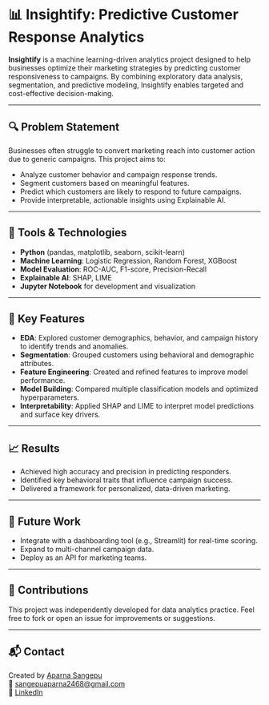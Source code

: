 # 📊 Insightify: Predictive Customer Response Analytics

**Insightify** is a machine learning-driven analytics project designed to help businesses optimize their marketing strategies by predicting customer responsiveness to campaigns. By combining exploratory data analysis, segmentation, and predictive modeling, Insightify enables targeted and cost-effective decision-making.

---

## 🔍 Problem Statement

Businesses often struggle to convert marketing reach into customer action due to generic campaigns. This project aims to:
- Analyze customer behavior and campaign response trends.
- Segment customers based on meaningful features.
- Predict which customers are likely to respond to future campaigns.
- Provide interpretable, actionable insights using Explainable AI.

---

## 🧰 Tools & Technologies

- **Python** (pandas, matplotlib, seaborn, scikit-learn)
- **Machine Learning**: Logistic Regression, Random Forest, XGBoost
- **Model Evaluation**: ROC-AUC, F1-score, Precision-Recall
- **Explainable AI**: SHAP, LIME
- **Jupyter Notebook** for development and visualization

---

## 🔧 Key Features

- **EDA**: Explored customer demographics, behavior, and campaign history to identify trends and anomalies.
- **Segmentation**: Grouped customers using behavioral and demographic attributes.
- **Feature Engineering**: Created and refined features to improve model performance.
- **Model Building**: Compared multiple classification models and optimized hyperparameters.
- **Interpretability**: Applied SHAP and LIME to interpret model predictions and surface key drivers.

---

## 📈 Results

- Achieved high accuracy and precision in predicting responders.
- Identified key behavioral traits that influence campaign success.
- Delivered a framework for personalized, data-driven marketing.

---

## 🚀 Future Work

- Integrate with a dashboarding tool (e.g., Streamlit) for real-time scoring.
- Expand to multi-channel campaign data.
- Deploy as an API for marketing teams.

---

## 🤝 Contributions

This project was independently developed for data analytics practice. Feel free to fork or open an issue for improvements or suggestions.

---

## 📬 Contact

Created by [Aparna Sangepu](https://github.com/AparnaS42)  
📧 sangepuaparna2468@gmail.com  
🔗 [LinkedIn](https://linkedin.com/in/aparna-sangepu)


